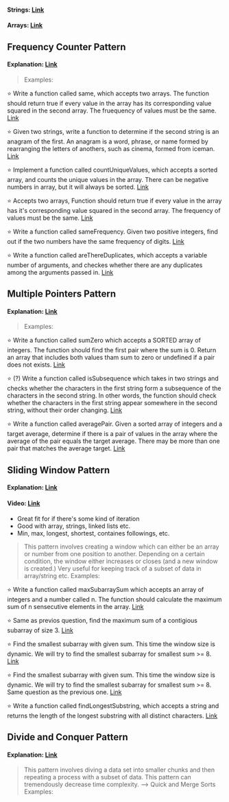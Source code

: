 #### Strings: [Link](https://developer.mozilla.org/en-US/docs/Web/JavaScript/Reference/Global_Objects/String)
#### Arrays: [Link](https://developer.mozilla.org/en-US/docs/Web/JavaScript/Reference/Global_Objects/Array)

## Frequency Counter Pattern
#### Explanation: [Link](https://www.freecodecamp.org/news/solve-technical-interview-questions-using-frequency-counter/)
  
> Examples:

:star: Write a function called same, which accepts two arrays. The function should return true if every value in the array has its corresponding value squared in the second array. The fruequency of values must be the same. [Link](https://github.com/oucar/Data-Structures-Algorithms/blob/master/JS%2C%201-%20Problem%20Solving%20Patterns/same.js)<br>

:star: Given two strings, write a function to determine if the second string is an anagram of the first. An anagram is a word, phrase, or name formed by rearranging the letters of anothers, such as cinema, formed from iceman. [Link](https://github.com/oucar/Data-Structures-Algorithms/blob/master/JS%2C%201-%20Problem%20Solving%20Patterns/anagram.js)<br>

:star: Implement a function called countUniqueValues, which accepts a sorted array, and counts the unique values in the array. There can be negative numbers in array, but it will always be sorted. [Link](https://github.com/oucar/Data-Structures-Algorithms/blob/master/JS%2C%201-%20Problem%20Solving%20Patterns/countUnique.js)<br>

:star: Accepts two arrays, Function should return true if every value in the array has it's corresponding value squared in the second array. The frequency of values must be the same. [Link](https://github.com/oucar/Data-Structures-Algorithms/blob/master/JS%2C%201-%20Problem%20Solving%20Patterns/squaredFreqSame.js)<br>

:star: Write a function called sameFrequency. Given two positive integers, find out if the two numbers have the same frequency of digits. [Link](https://github.com/oucar/Data-Structures-Algorithms/blob/master/JS%2C%201-%20Problem%20Solving%20Patterns/sameFrequency.js)<br>

:star: Write a function called areThereDuplicates, which accepts a variable number of arguments, and checkes whether there are any duplicates among the arguments passed in. [Link](https://github.com/oucar/Data-Structures-Algorithms/blob/master/JS%2C%201-%20Problem%20Solving%20Patterns/areThereDuplicates.js)<br>



## Multiple Pointers Pattern
#### Explanation: [Link](https://medium.com/@kasiarosenb/algorithms-multiple-pointers-9843e1b5f1e1)

> Examples:

:star: Write a function called sumZero which accepts a SORTED array of integers. The function should find the first pair where the sum is 0. Return an array that includes both values tham sum to zero or undefined if a pair does not exists. [Link](https://github.com/oucar/Data-Structures-Algorithms/blob/master/JS%2C%201-%20Problem%20Solving%20Patterns/sumZero.js)<br>

:star: (?) Write a function called isSubsequence which takes in two strings and checks whether the characters in the first string form a subsequence of the characters in the second string. In other words, the function should check whether the characters in the first string appear somewhere in the second string, without their order changing. [Link](https://github.com/oucar/Data-Structures-Algorithms/blob/master/JS%2C%201-%20Problem%20Solving%20Patterns/isSubsequence.js)<br>

:star: Write a function called averagePair. Given a sorted array of integers and a target average, determine if there is a pair of values in the array where the average of the pair equals the target average. There may be more than one pair that matches the average target. [Link](https://github.com/oucar/Data-Structures-Algorithms/blob/master/JS%2C%201-%20Problem%20Solving%20Patterns/averagePair.js)<br>




## Sliding Window Pattern
#### Explanation: [Link](https://medium.datadriveninvestor.com/javascript-algorithm-2-sliding-window-66622c7cb4f8)
#### Video: [Link](https://www.youtube.com/watch?v=MK-NZ4hN7rs)
* Great fit for if there's some kind of iteration
* Good with array, strings, linked lists etc.
* Min, max, longest, shortest, containes followings, etc.

> This pattern involves creating a window which can either be an array or number from one position to another. Depending on a certain condition, the window either increases or closes (and a new window is created.) Very useful for keeping track of a subset of data in array/string etc.
> Examples:

:star: Write a function called maxSubarraySum which accepts an array of integers and a number called n. The function should calculate the maximum sum of n sensecutive elements in the array. [Link](https://github.com/oucar/Data-Structures-Algorithms/blob/master/JS%2C%201-%20Problem%20Solving%20Patterns/maxSubarraySum.js)<br>

:star: Same as previos question, find the maximum sum of a contigious subarray of size 3. [Link](https://github.com/oucar/Data-Structures-Algorithms/blob/master/JS%2C%201-%20Problem%20Solving%20Patterns/maxSubarray3.js)

:star: Find the smallest subarray with given sum. This time the window size is dynamic. We will try to find the smallest subarray for smallest sum >= 8. [Link](https://github.com/oucar/Data-Structures-Algorithms/blob/master/JS%2C%201-%20Problem%20Solving%20Patterns/smallestSum.js)

:star: Find the smallest subarray with given sum. This time the window size is dynamic. We will try to find the smallest subarray for smallest sum >= 8. Same question as the previous one. [Link](https://github.com/oucar/Data-Structures-Algorithms/blob/master/JS%2C%201-%20Problem%20Solving%20Patterns/minSubArrayLen.js)

:star: Write a function called findLongestSubstring, which accepts a string and returns the length of the longest substring with all distinct characters. [Link](https://github.com/oucar/Data-Structures-Algorithms/blob/master/JS%2C%201-%20Problem%20Solving%20Patterns/findLongestSubstring.js)

  
## Divide and Conquer Pattern
#### Explanation: [Link](https://hackernoon.com/divide-and-conquer-binary-search-in-javascript-et233zgt)
> This pattern involves diving a data set into smaller chunks and then repeating a process with a subset of data. This pattern can tremendously decrease time complexity. --> Quick and Merge Sorts
> Examples:



